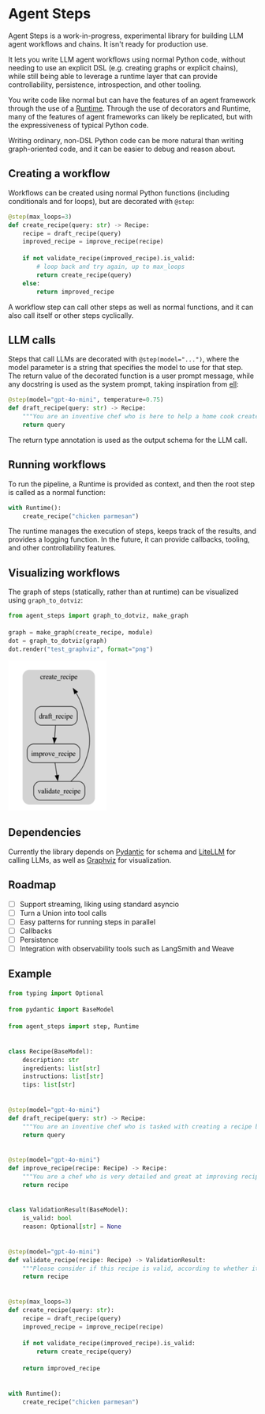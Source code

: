 # Agent Steps

Agent Steps is a work-in-progress, experimental library for building LLM agent workflows and chains. It isn't ready for production use.

It lets you write LLM agent workflows using normal Python code, without needing to use an explicit DSL (e.g. creating graphs or explicit chains), while still being able to leverage a runtime layer that can provide controllability, persistence, introspection, and other tooling.

You write code like normal but can have the features of an agent framework through the use of a [Runtime](#running-workflows). Through the use of decorators and Runtime, many of the features of agent frameworks can likely be replicated, but with the expressiveness of typical Python code.

Writing ordinary, non-DSL Python code can be more natural than writing graph-oriented code, and it can be easier to debug and reason about.

## Creating a workflow

Workflows can be created using normal Python functions (including conditionals and for loops), but are decorated with `@step`:

```python
@step(max_loops=3)
def create_recipe(query: str) -> Recipe:
    recipe = draft_recipe(query)
    improved_recipe = improve_recipe(recipe)

    if not validate_recipe(improved_recipe).is_valid:
        # loop back and try again, up to max_loops
        return create_recipe(query)
    else:
        return improved_recipe
```

A workflow step can call other steps as well as normal functions, and it can also call itself or other steps cyclically.

## LLM calls

Steps that call LLMs are decorated with `@step(model="...")`, where the model parameter is a string that specifies the model to use for that step. The return value of the decorated function is a user prompt message, while any docstring is used as the system prompt, taking inspiration from [ell](https://github.com/MadcowD/ell):

```python
@step(model="gpt-4o-mini", temperature=0.75)
def draft_recipe(query: str) -> Recipe:
    """You are an inventive chef who is here to help a home cook create a recipe based on a query"""
    return query
```

The return type annotation is used as the output schema for the LLM call.

## Running workflows

To run the pipeline, a Runtime is provided as context, and then the root step is called as a normal function:

```python
with Runtime():
    create_recipe("chicken parmesan")
```

The runtime manages the execution of steps, keeps track of the results, and provides a logging function. In the future, it can provide callbacks, tooling, and other controllability features.

## Visualizing workflows

The graph of steps (statically, rather than at runtime) can be visualized using `graph_to_dotviz`:

```python
from agent_steps import graph_to_dotviz, make_graph

graph = make_graph(create_recipe, module)
dot = graph_to_dotviz(graph)
dot.render("test_graphviz", format="png")
```

 <img src="./assets/example-graph.png" alt="Example graph" width="200px">

## Dependencies

Currently the library depends on [Pydantic](https://docs.pydantic.dev/latest/) for schema and [LiteLLM](https://docs.litellm.ai/) for calling LLMs, as well as [Graphviz](https://graphviz.org/) for visualization.

## Roadmap

- [ ] Support streaming, liking using standard asyncio
- [ ] Turn a Union into tool calls
- [ ] Easy patterns for running steps in parallel
- [ ] Callbacks
- [ ] Persistence
- [ ] Integration with observability tools such as LangSmith and Weave

## Example

```python
from typing import Optional

from pydantic import BaseModel

from agent_steps import step, Runtime


class Recipe(BaseModel):
    description: str
    ingredients: list[str]
    instructions: list[str]
    tips: list[str]


@step(model="gpt-4o-mini")
def draft_recipe(query: str) -> Recipe:
    """You are an inventive chef who is tasked with creating a recipe based on a query"""
    return query


@step(model="gpt-4o-mini")
def improve_recipe(recipe: Recipe) -> Recipe:
    """You are a chef who is very detailed and great at improving recipes. Please return an improved version of the recipe"""
    return recipe


class ValidationResult(BaseModel):
    is_valid: bool
    reason: Optional[str] = None


@step(model="gpt-4o-mini")
def validate_recipe(recipe: Recipe) -> ValidationResult:
    """Please consider if this recipe is valid, according to whether it would be easy for a home cook to follow"""
    return recipe


@step(max_loops=3)
def create_recipe(query: str):
    recipe = draft_recipe(query)
    improved_recipe = improve_recipe(recipe)

    if not validate_recipe(improved_recipe).is_valid:
        return create_recipe(query)

    return improved_recipe


with Runtime():
    create_recipe("chicken parmesan")
```

